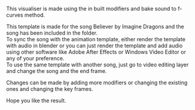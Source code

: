 This visualiser is made using the in built modifiers and bake sound to f-curves method.      

This template is made for the song Believer by Imagine Dragons and the song has been included in the folder.    
To sync the song with the animation template, either render the template with audio in blender or you can just render the template and add
audio using other software like Adobe After Effects or Windows Video Editor or any of your preference.    
To use the same template with another song, just go to video editing layer and change the song and the end frame.    

Changes can be made by adding more modifiers or changing the existing ones and changing the key frames.

Hope you like the result.
